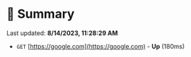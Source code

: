 # 📖 Summary
Last updated: **8/14/2023, 11:28:29 AM**

- `GET` [https://google.com](https://google.com) - **Up** (180ms)
